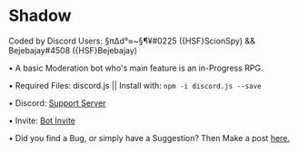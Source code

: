 # Shadow
Coded by Discord Users: §π∆d°≈~§¶¥#0225 ({HSF}ScionSpy) && Bejebajay#4508 ({HSF}Bejebajay)

• A basic Moderation bot who's main feature is an in-Progress RPG.

• Required Files: discord.js || Install with: `npm -i discord.js --save`

• Discord: [Support Server](https://discord.gg/9FUpBPQ)

• Invite: [Bot Invite](https://discordapp.com/oauth2/authorize?client_id=347872963636494337&scope=bot&permissions=470150359)


• Did you find a Bug, or simply have a Suggestion? Then Make a post [here.](https://github.com/ScionSpy/LadyShadow/issues/new)
